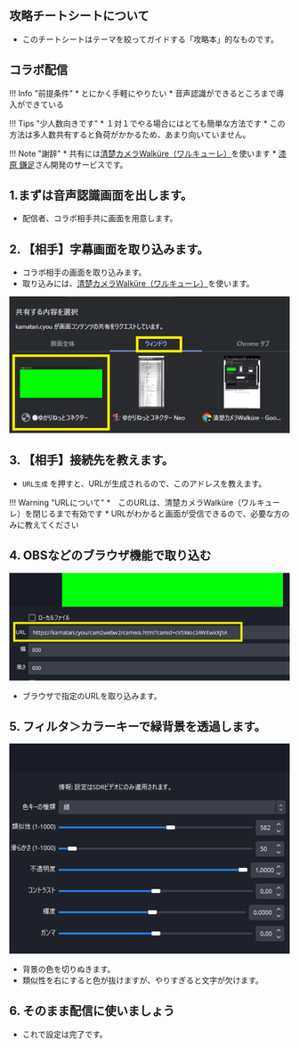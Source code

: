 ## 攻略チートシートについて

* このチートシートはテーマを絞ってガイドする「攻略本」的なものです。

## コラボ配信
!!! Info "前提条件"
    * とにかく手軽にやりたい
    * 音声認識ができるところまで導入ができている

!!! Tips "少人数向きです"
    * １対１でやる場合にはとても簡単な方法です
    * この方法は多人数共有すると負荷がかかるため、あまり向いていません。

!!! Note "謝辞"
    * 共有には[清楚カメラWalküre（ワルキューレ）](https://kamatari.cyou/cam2webw2/index.html)を使います
    * [漆原 鎌足](https://twitter.com/kamatari_san/status/1311958877223571461?ref_src=twsrc%5Etfw%7Ctwcamp%5Etweetembed%7Ctwterm%5E1377222378690805760%7Ctwgr%5E3521798a6a44e1507e8c56b71b1e854adee36e57%7Ctwcon%5Es3_&ref_url=https%3A%2F%2Fkamatari.cyou%2F)さん開発のサービスです。

## 1.まずは音声認識画面を出します。

* 配信者、コラボ相手共に画面を用意します。

## 2. 【相手】字幕画面を取り込みます。

* コラボ相手の画面を取り込みます。
* 取り込みには、[清楚カメラWalküre（ワルキューレ）](https://kamatari.cyou/cam2webw2/index.html)を使います。

![画面](images/cs_colab_rd_p1.png)

## 3. 【相手】接続先を教えます。

*  ``URL生成`` を押すと、URLが生成されるので、このアドレスを教えます。

!!! Warning "URLについて"
    *　このURLは、清楚カメラWalküre（ワルキューレ）を閉じるまで有効です
    *  URLがわかると画面が受信できるので、必要な方のみに教えてください

## 4. OBSなどのブラウザ機能で取り込む

![画面](images/cs_colab_rd_p2.png)

*  ブラウザで指定のURLを取り込みます。

## 5. フィルタ＞カラーキーで緑背景を透過します。

![画面](images/cs_colab_rd_p3.png)

* 背景の色を切りぬきます。
* 類似性を右にすると色が抜けますが、やりすぎると文字が欠けます。

## 6. そのまま配信に使いましょう

* これで設定は完了です。

